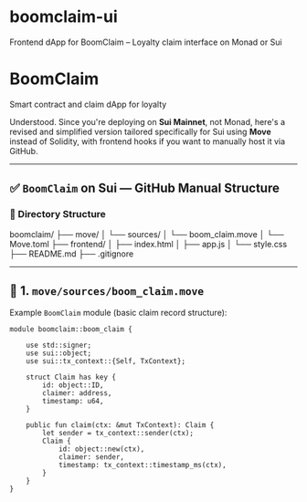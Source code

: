 # boomclaim-ui
Frontend dApp for BoomClaim – Loyalty claim interface on Monad or Sui

# BoomClaim

Smart contract and claim dApp for loyalty

Understood. Since you're deploying on **Sui Mainnet**, not Monad, here's a revised and simplified version tailored specifically for Sui using **Move** instead of Solidity, with frontend hooks if you want to manually host it via GitHub.

---

## ✅ `BoomClaim` on Sui — GitHub Manual Structure

### 📁 Directory Structure

boomclaim/
├── move/
│   └── sources/
│       └── boom_claim.move
│   └── Move.toml
├── frontend/
│   ├── index.html
│   ├── app.js
│   └── style.css
├── README.md
├── .gitignore


---

## 🔷 1. `move/sources/boom_claim.move`

Example `BoomClaim` module (basic claim record structure):

```move
module boomclaim::boom_claim {

    use std::signer;
    use sui::object;
    use sui::tx_context::{Self, TxContext};

    struct Claim has key {
        id: object::ID,
        claimer: address,
        timestamp: u64,
    }

    public fun claim(ctx: &mut TxContext): Claim {
        let sender = tx_context::sender(ctx);
        Claim {
            id: object::new(ctx),
            claimer: sender,
            timestamp: tx_context::timestamp_ms(ctx),
        }
    }
}
